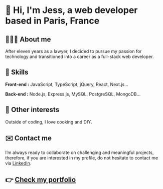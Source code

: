 # 👋 Hi, I'm Jess, a web developer based in Paris, France

## 👩🏽‍💻 About me
After eleven years as a lawyer, I decided to pursue my passion for technology and transitioned into a career as a full-stack web developer.

## 🌱 Skills

**Front-end :** JavaScript, TypeScript, jQuery, React, Next.js... 

**Back-end :** Node.js, Express.js, MySQL, PostgreSQL, MongoDB...

## 💞️ Other interests
Outside of coding, I love cooking and DIY.

## ✉️ Contact me
I’m always ready to collaborate on challenging and meaningful projects, therefore, if you are interested in my profile, do not hesitate to contact me via [LinkedIn](https://www.linkedin.com/in/jessica-elessa/).

## 👉 [Check my portfolio](https://)
